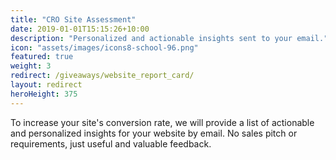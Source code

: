 ```yaml
---
title: "CRO Site Assessment"
date: 2019-01-01T15:15:26+10:00
description: "Personalized and actionable insights sent to your email."
icon: "assets/images/icons8-school-96.png"
featured: true
weight: 3
redirect: /giveaways/website_report_card/
layout: redirect
heroHeight: 375
---
```


To increase your site's conversion rate, we will provide a list of actionable and personalized insights for your website by email. No sales pitch or requirements, just useful and valuable feedback.